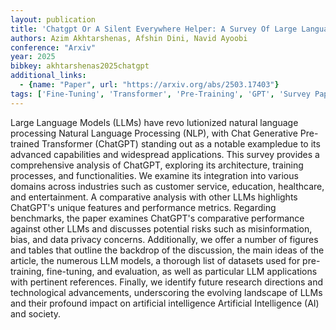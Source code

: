 ```yaml
---
layout: publication
title: 'Chatgpt Or A Silent Everywhere Helper: A Survey Of Large Language Models'
authors: Azim Akhtarshenas, Afshin Dini, Navid Ayoobi
conference: "Arxiv"
year: 2025
bibkey: akhtarshenas2025chatgpt
additional_links:
  - {name: "Paper", url: "https://arxiv.org/abs/2503.17403"}
tags: ['Fine-Tuning', 'Transformer', 'Pre-Training', 'GPT', 'Survey Paper', 'Applications', 'Ethics and Bias', 'Model Architecture', 'Training Techniques', 'Pretraining Methods']
---
```

Large Language Models (LLMs) have revo lutionized natural language processing
Natural Language Processing (NLP), with Chat Generative Pre-trained Transformer
(ChatGPT) standing out as a notable exampledue to its advanced capabilities and
widespread applications. This survey provides a comprehensive analysis of
ChatGPT, exploring its architecture, training processes, and functionalities.
We examine its integration into various domains across industries such as
customer service, education, healthcare, and entertainment. A comparative
analysis with other LLMs highlights ChatGPT's unique features and performance
metrics. Regarding benchmarks, the paper examines ChatGPT's comparative
performance against other LLMs and discusses potential risks such as
misinformation, bias, and data privacy concerns. Additionally, we offer a
number of figures and tables that outline the backdrop of the discussion, the
main ideas of the article, the numerous LLM models, a thorough list of datasets
used for pre-training, fine-tuning, and evaluation, as well as particular LLM
applications with pertinent references. Finally, we identify future research
directions and technological advancements, underscoring the evolving landscape
of LLMs and their profound impact on artificial intelligence Artificial
Intelligence (AI) and society.
